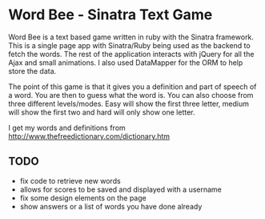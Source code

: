 # Word Bee - Sinatra Text Game

Word Bee is a text based game written in ruby with the Sinatra framework. This is a single page app with Sinatra/Ruby being used as the backend to fetch the words. The rest of the application interacts with jQuery for all the Ajax and small animations. I also used DataMapper for the ORM to help store the data.

The point of this game is that it gives you a definition and part of speech of a word. You are then to guess what the word is. You can also choose from three different levels/modes. Easy will show the first three letter, medium will show the first two and hard will only show one letter. 

I get my words and definitions from http://www.thefreedictionary.com/dictionary.htm 

## TODO

- fix code to retrieve new words
- allows for scores to be saved and displayed with a username
- fix some design elements on the page
- show answers or a list of words you have done already